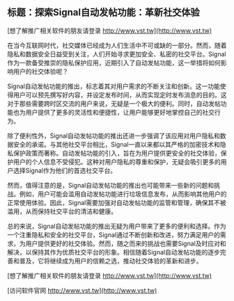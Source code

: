 ## **标题：探索Signal自动发帖功能：革新社交体验**

[想了解推广相关软件的朋友请登录 http://www.vst.tw](http://www.vst.tw)

在当今互联网时代，社交媒体已经成为人们生活中不可或缺的一部分。然而，随着隐私和数据安全日益受到关注，人们开始寻求更加安全、私密的社交平台。Signal作为一款备受推崇的隐私保护应用，近期引入了自动发帖功能，这一举措将如何影响用户的社交体验呢？

Signal自动发帖功能的推出，标志着其对用户需求的不断关注和创新。这一功能使得用户可以预先撰写好内容，并设定发布时间，从而实现定时发布消息的目的。这对于那些需要跨时区交流的用户来说，无疑是一个极大的便利。同时，自动发帖功能也为用户提供了更多的灵活性和便捷性，让用户能够更好地掌控自己的社交行为。

除了便利性外，Signal自动发帖功能的推出还进一步强调了该应用对用户隐私和数据安全的承诺。与其他社交平台相比，Signal一直以来都以其严格的加密技术和隐私保护政策而著称。自动发帖功能的引入，旨在为用户提供更安全的社交体验，保护用户的个人信息不受侵犯。这种对用户隐私的尊重和保护，无疑会吸引更多的用户选择Signal作为他们的首选社交平台。

然而，值得注意的是，Signal自动发帖功能的推出也可能带来一些新的问题和挑战。例如，用户可能会滥用自动发帖功能进行垃圾信息发布，从而影响其他用户的正常使用体验。因此，Signal需要加强对自动发帖功能的监管和管理，确保其不被滥用，从而保持社交平台的清洁和健康。

总的来说，Signal自动发帖功能的推出无疑为用户带来了更多的便利和选择。作为一个注重隐私和安全的社交平台，Signal通过不断创新和改进，努力满足用户的需求，为用户提供更好的社交体验。然而，随之而来的挑战也需要Signal及时应对和解决，以保持其作为优质社交平台的形象。相信随着Signal自动发帖功能的逐步完善和普及，它将继续成为用户的信赖之选，推动社交体验的革新和进步。

[想了解推广相关软件的朋友请登录 http://www.vst.tw](http://www.vst.tw)


[访问软件官网 http://www.vst.tw](http://www.vst.tw)
